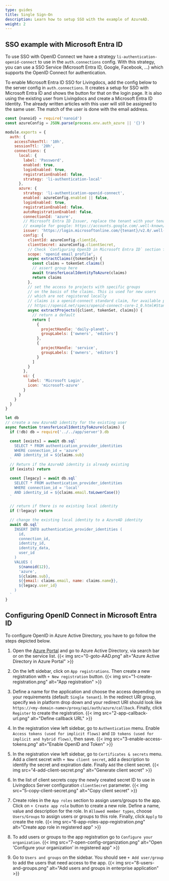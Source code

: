 ```yaml
---
type: guides
title: Single Sign-On
description: Learn how to setup SSO with the example of AzureAD.
weight: 2
---
```


## SSO example with Microsoft Entra ID

To use SSO with OpenID Connect we have a strategy `li-authentication-openid-connect` to use in the `auth.connections` config. With this strategy, you can use a SSO Service (Microsoft Entra ID, Google, Facebook, ...) which supports the OpenID Connect for authentication.

To enable Microsoft Entra ID SSO for Livingdocs, add the config below to the server config in `auth.connections`. It creates a setup for SSO with Microsoft Entra ID and shows the button for that on the login page. It is also using the existing user from Livingdocs and create a Microsoft Entra ID Identity. The already written articles with this user will still be assigned to the same user. The match of the user is done with the email address.

```js
const {nanoid} = require('nanoid')
const azureConfig = JSON.parse(process.env.auth_azure || '{}')

module.exports = {
  auth: {
    accessTokenTtl: '10h',
    sessionTtl: '20h',
    connections: {
      local: {
        label: 'Password',
        enabled: true,
        loginEnabled: true,
        registrationEnabled: false,
        strategy: 'li-authentication-local'
      },
      azure: {
        strategy: 'li-authentication-openid-connect',
        enabled: azureConfig.enabled || false,
        loginEnabled: true,
        registrationEnabled: false,
        autoRegistrationEnabled: false,
        connectionId: 'azure',
        // Microsoft Entra ID Issuer, replace the tenant with your tenant id
        // example for google: https://accounts.google.com/.well-known/openid-configuration
        issuer: 'https://login.microsoftonline.com/{tenant}/v2.0/.well-known/openid-configuration',
        config: {
          clientId: azureConfig.clientId,
          clientSecret: azureConfig.clientSecret,
          // Check `Configuring OpenID in Microsoft Entra ID` section for a guide
          scope: 'openid email profile',
          async extractClaims({tokenSet}) {
            const claims = tokenSet.claims()
            // assert group here
            await transferLocalIdentityToAzure(claims)
            return claims
          },
          // set the access to projects with specific groups
          // on the basis of the claims. This is used for new users
          // which are not registered locally
          // claims is a openid-connect standard claim, for available properties see:
          // https://openid.net/specs/openid-connect-core-1_0.html#StandardClaims
          async extractProjects({client, tokenSet, claims}) {
            // return a default
            return [
              {
                projectHandle: 'daily-planet',
                groupLabels: ['owners', 'editors']
              },
              {
                projectHandle: 'service',
                groupLabels: ['owners', 'editors']
              }
            ]
          }
        },
        ui: {
          label: 'Microsoft Login',
          icon: 'microsoft-azure'
        }
      }
    }
  }
}

let db
// create a new AzureAD identity for the existing user
async function transferLocalIdentityToAzure(claims) {
  if (!db) db = require('../../app/server').db

  const [exists] = await db.sql`
    SELECT * FROM authentication_provider_identities
    WHERE connection_id = 'azure'
    AND identity_id = ${claims.sub}
  `
  // Return if the AzureAD identity is already existing
  if (exists) return

  const [legacy] = await db.sql`
    SELECT * FROM authentication_provider_identities
    WHERE connection_id = 'local'
    AND identity_id = ${claims.email.toLowerCase()}
  `

  // return if there is no existing local identity
  if (!legacy) return

  // change the existing local identity to a AzureAD identity
  await db.sql`
    INSERT INTO authentication_provider_identities (
      id,
      connection_id,
      identity_id,
      identity_data,
      user_id
    )
    VALUES (
      ${nanoid(12)},
      'azure',
      ${claims.sub},
      ${{email: claims.email, name: claims.name}},
      ${legacy.user_id}
    )
  `
}
```

## Configuring OpenID Connect in Microsoft Entra ID

To configure OpenID in Azure Active Directory, you have to go follow the steps depicted below.

1. Open the [Azure Portal](https://portal.azure.com/) and go to Azure Active Directory, via search bar or on the service list.
   {{< img src="0-goto-AAD.png" alt="Azure Active Directory in Azure Portal" >}}

2. On the left sidebar, click on `App registrations`. Then create a new registration with `+ New registration` button.
   {{< img src="1-create-registration.png" alt="App registration" >}}

3. Define a name for the application and choose the access depending on your requirements (default: `Single tenant`). In the redirect URI group, specify `Web` in platform drop down and your redirect URI should look like `https://<my-domain-name>/proxy/api/auth/azure/callback`. Finally, click `Register` to create the registration.
   {{< img src="2-app-callback-url.png" alt="Define callback URL" >}}

4. In the registration view left sidebar, go to `Authentication` menu. Enable `Access tokens (used for implicit flows)` and `ID tokens (used for implicit and hybrid flows)`, then save.
   {{< img src="3-enable-access-tokens.png" alt="Enable OpenID and Token" >}}

5. In the registration view left sidebar, go to `Certificates & secrets` menu. Add a client secret with `+ New client secret`, add a description to identify the secret and expiration date. Finally `Add` the client secret.
   {{< img src="4-add-client-secret.png" alt="Generate client secret" >}}

6. In the list of client secrets copy the newly created secret ID to use in Livingdocs Server configuration `clientSecret` parameter.
   {{< img src="5-copy-client-secret.png" alt="Copy client secret" >}}

7. Create roles in the `App roles` section to assign users/groups to the app. Click on `+ Create app role` button to create a new role. Define a name, value and description for the role. In `Allowed member types`, choose `Users/Groups` to assign users or groups to this role. Finally, click `Apply` to create the role.
   {{< img src="6-app-roles-app-registration.png" alt="Create app role in registered app" >}}

8. To add users or groups to the app registration go to `Configure your organization`.
   {{< img src="7-open-config-organization.png" alt="Open 'Configure your organization' in registered app" >}}

9. Go to `Users and groups` on the sidebar. You should see `+ Add user/group` to add the users that need access to the app.
   {{< img src="8-users-and-groups.png" alt="Add users and groups in enterprise application" >}}
